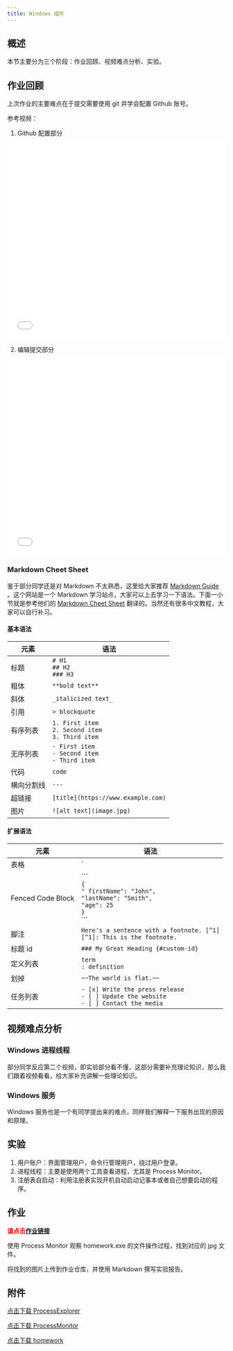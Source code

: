```yaml
---
title: Windows 组件
---
```


## 概述

本节主要分为三个阶段：作业回顾、视频难点分析、实验。

## 作业回顾

上次作业的主要难点在于提交需要使用 git 并学会配置 Github 账号。

参考视频：

1. Github 配置部分

<iframe src="//player.bilibili.com/player.html?aid=71899338&cid=124583059&page=1" scrolling="no" border="0" frameborder="no" framespacing="0" allowfullscreen="true" width=100% height=450px> </iframe>

2. 编辑提交部分

<iframe src="//player.bilibili.com/player.html?aid=71903458&cid=124590342&page=1" scrolling="no" border="0" frameborder="no" framespacing="0" allowfullscreen="true" width=100% height=450px> </iframe>

### Markdown Cheet Sheet

鉴于部分同学还是对 Markdown 不太熟悉，这里给大家推荐 [Markdown Guide](https://www.markdownguide.org/) 。这个网站是一个 Markdown 学习站点，大家可以上去学习一下语法。下面一小节就是参考他们的 [Markdown Cheet Sheet](https://www.markdownguide.org/cheat-sheet/) 翻译的。当然还有很多中文教程，大家可以自行补习。

#### 基本语法

| 元素       | 语法                                                   |
| ---------- | ------------------------------------------------------ |
| 标题       | `# H1`<br/>`## H2`<br>`### H3`                         |
| 粗体       | `**bold text**`                                        |
| 斜体       | `_italicized text_`                                    |
| 引用       | `> blockquote`                                         |
| 有序列表   | `1. First item`<br>`2. Second item`<br>`3. Third item` |
| 无序列表   | `- First item`<br>`- Second item`<br>`- Third item`    |
| 代码       | `code`                                                 |
| 横向分割线 | `---`                                                  |
| 超链接     | `[title](https://www.example.com)`                     |
| 图片       | `![alt text](image.jpg)`                               |

#### 扩展语法

| 元素              | 语法                                                                                                           |
| ----------------- | -------------------------------------------------------------------------------------------------------------- |
| 表格              | `| Syntax | Description |`<br>`| ----------- | ----------- |`<br>`| Header | Title |`<br>`|Paragraph | Text |` |
| Fenced Code Block | \`\`\`<br>`{`<br>`" firstName": "John",`<br>`"lastName": "Smith",`<br>`"age": 25`<br>`}`<br>\`\`\`             |
| 脚注              | `Here's a sentence with a footnote. [^1]`<br>`[^1]: This is the footnote.`                                     |
| 标题 id           | `### My Great Heading {#custom-id}`                                                                            |
| 定义列表          | `term`<br>`: definition`                                                                                       |
| 划掉              | `~~The world is flat.~~`                                                                                       |
| 任务列表          | `- [x] Write the press release`<br>`- [ ] Update the website`<br>`- [ ] Contact the media`                     |

## 视频难点分析

### Windows 进程线程

部分同学反应第二个视频，即实验部分看不懂，这部分需要补充理论知识，那么我们跟着视频看看，给大家补充讲解一些理论知识。

### Windows 服务

Windows 服务也是一个有同学提出来的难点，同样我们解释一下服务出现的原因和原理。

## 实验

1. 用户账户：界面管理用户，命令行管理用户，绕过用户登录。
2. 进程线程：主要是使用两个工具查看进程，尤其是 Process Monitor。
3. 注册表自启动：利用注册表实现开机自动启动记事本或者自己想要启动的程序。

## 作业

<b style="color:red;">请点击[作业链接](https://classroom.github.com/a/ApKvSHAu)</b>

使用 Process Monitor 观察 homework.exe 的文件操作过程，找到对应的 jpg 文件。

将找到的图片上传到作业仓库，并使用 Markdown 撰写实验报告。

## 附件

[点击下载 ProcessExplorer](ProcessExplorer.zip)

[点击下载 ProcessMonitor](ProcessMonitor.zip)

[点击下载 homework](homework.zip)
